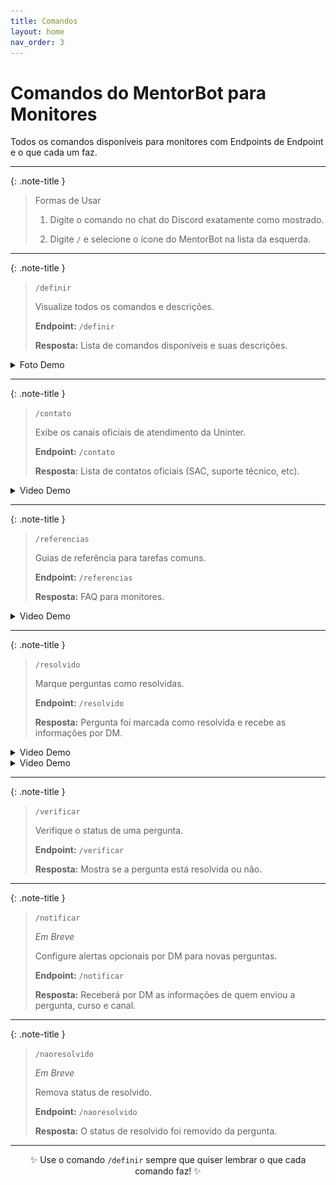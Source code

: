 ```yaml
---
title: Comandos
layout: home
nav_order: 3
---
```


# Comandos do MentorBot para Monitores

Todos os comandos disponíveis para monitores com Endpoints de Endpoint e o que cada um faz.

---

{: .note-title }
> Formas de Usar
>
> 1. Digite o comando no chat do Discord exatamente como mostrado.
>
> 2. Digite `/` e selecione o ícone do MentorBot na lista da esquerda.

---

{: .note-title }
> `/definir`
>
> Visualize todos os comandos e descrições.
>
> **Endpoint:**
> `/definir`
>
> **Resposta:**
> Lista de comandos disponíveis e suas descrições.

<details>
  <summary>Foto Demo</summary>

  ![Demonstração do Comando Definir](demos/cmd_define.png)
</details>

---

{: .note-title }
> `/contato`
>
> Exibe os canais oficiais de atendimento da Uninter.
>
> **Endpoint:**
> `/contato`
>
> **Resposta:**
> Lista de contatos oficiais (SAC, suporte técnico, etc).

<details>
  <summary>Video Demo</summary>

  https://github.com/user-attachments/assets/70d8efed-b3ec-47ca-9440-12eb54e056eb
</details>

---

{: .note-title }
> `/referencias`
>
> Guias de referência para tarefas comuns.
>
> **Endpoint:**
> `/referencias`
>
> **Resposta:**
> FAQ para monitores.

<details>
  <summary>Video Demo</summary>

  https://github.com/user-attachments/assets/7ba8b9b0-cf56-4fab-b432-ef837c32e84b
</details>

---

{: .note-title }
> `/resolvido`
>
> Marque perguntas como resolvidas.
>
> **Endpoint:**
> `/resolvido`
>
> **Resposta:**
> Pergunta foi marcada como resolvida e recebe as informações por DM.

<details>
  <summary>Video Demo</summary>

  https://github.com/user-attachments/assets/47dde7e6-a77f-40d0-8000-ecd5fca8748e
</details>

<details>
  <summary>Video Demo</summary>

  https://github.com/user-attachments/assets/0614055b-5e12-49de-aa7a-32d96d48f476
</details>

---

{: .note-title }
> `/verificar`
>
> Verifique o status de uma pergunta.
>
> **Endpoint:**
> `/verificar`
>
> **Resposta:**
> Mostra se a pergunta está resolvida ou não.

---

{: .note-title }
> `/notificar`
>
> _Em Breve_
>
> Configure alertas opcionais por DM para novas perguntas.
>
> **Endpoint:**
> `/notificar`
>
> **Resposta:**
> Receberá por DM as informações de quem enviou a pergunta, curso e canal.

---

{: .note-title }
> `/naoresolvido`
>
> _Em Breve_
>
> Remova status de resolvido.
>
> **Endpoint:**
> `/naoresolvido`
>
> **Resposta:**
> O status de resolvido foi removido da pergunta.

---

<div align="center">

✨ Use o comando `/definir` sempre que quiser lembrar o que cada comando faz! ✨

</div>
